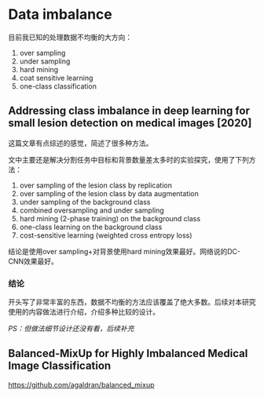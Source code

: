 # Data imbalance

目前我已知的处理数据不均衡的大方向：

1. over sampling
2. under sampling
3. hard mining
4. coat sensitive learning
5. one-class classification

## Addressing class imbalance in deep learning for small lesion detection on medical images [2020]

这篇文章有点综述的感觉，简述了很多种方法。

文中主要还是解决分割任务中目标和背景数量差太多时的实验探究，使用了下列方法：

1. over sampling of the lesion class by replication
2. over sampling of the lesion class by data augmentation
3. under sampling of the background class
4. combined oversampling and under sampling
5. hard mining (2-phase training) on the background class
6. one-class learning on the background class
7. cost-sensitive learning (weighted cross entropy loss)

结论是使用over sampling+对背景使用hard mining效果最好。网络说的DC-CNN效果最好。

### 结论

开头写了非常丰富的东西，数据不均衡的方法应该覆盖了绝大多数。后续对本研究使用的内容做法进行介绍，介绍多种比较的设计。

*PS：但做法细节设计还没有看，后续补充*

## Balanced-MixUp for Highly Imbalanced Medical Image Classification

https://github.com/agaldran/balanced_mixup

